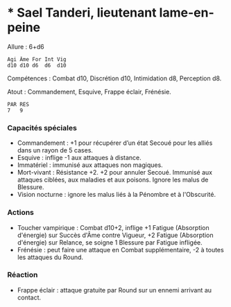 # * Sael Tanderi, lieutenant lame-en-peine

Allure : 6+d6

	Agi	Âme	For	Int	Vig
	d10	d10	d6	d6	d10

Compétences : Combat d10, Discrétion d10, Intimidation d8, Perception d8.

Atout : Commandement, Esquive, Frappe éclair, Frénésie.

	PAR	RES
	7	9

### Capacités spéciales
- Commandement : +1 pour récupérer d’un état Secoué pour les alliés dans un rayon de 5 cases.
- Esquive : inflige -1 aux attaques à distance.
- Immatériel : immunisé aux attaques non magiques.
- Mort-vivant : Résistance +2. +2 pour annuler Secoué. Immunisé aux attaques ciblées, aux maladies et aux poisons. Ignore les malus de Blessure.
- Vision nocturne : ignore les malus liés à la Pénombre et à l'Obscurité.

### Actions
- Toucher vampirique : Combat d10+2, inflige +1 Fatigue (Absorption d'énergie) sur Succès d'Âme contre Vigueur, +2 Fatigue (Absorption d'énergie) sur Relance, se soigne 1 Blessure par Fatigue infligée.
- Frénésie : peut faire une attaque en Combat supplémentaire, -2 à toutes les attaques du Round.

### Réaction
- Frappe éclair : attaque gratuite par Round sur un ennemi arrivant au contact.
